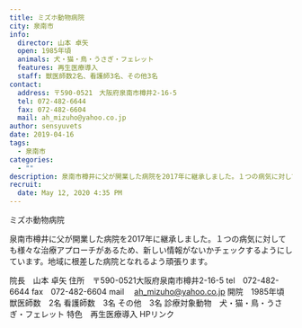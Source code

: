 ```yaml
---
title: ミズホ動物病院
city: 泉南市
info:
  director: 山本 卓矢
  open: 1985年頃
  animals: 犬・猫・鳥・うさぎ・フェレット
  features: 再生医療導入
  staff: 獣医師数2名、看護師3名、その他3名
contact:
  address: 〒590-0521　大阪府泉南市樽井2-16-5
  tel: 072-482-6644
  fax: 072-482-6604
  mail: ah_mizuho@yahoo.co.jp
author: sensyuvets
date: 2019-04-16
tags:
  - 泉南市
categories:
  - ""
description: 泉南市樽井に父が開業した病院を2017年に継承しました。１つの病気に対しても様々な治療アプローチがあるため、新しい情報がないかチェックするようにしています。地域に根差した病院となれるよう頑張ります。
recruit:
  date: May 12, 2020 4:35 PM
---
```


ミズホ動物病院

泉南市樽井に父が開業した病院を2017年に継承しました。１つの病気に対しても様々な治療アプローチがあるため、新しい情報がないかチェックするようにしています。地域に根差した病院となれるよう頑張ります。

院長　山本 卓矢
住所　〒590-0521大阪府泉南市樽井2-16-5
tel　072-482-6644
fax　072-482-6604
mail　 ah_mizuho@yahoo.co.jp
開院　1985年頃
獣医師数　2名
看護師数　3名
その他　3名
診療対象動物　犬・猫・鳥・うさぎ・フェレット
特色　再生医療導入
HPリンク